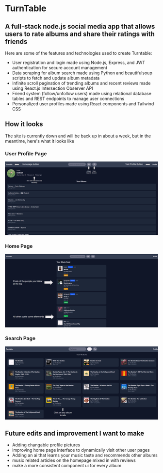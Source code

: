 # TurnTable

## A full-stack node.js social media app that allows users to rate albums and share their ratings with friends

  Here are some of the features and technologies used to create Turntable:
  - User registration and login made using Node.js, Express, and JWT authentication for secure account management
  - Data scraping for album search made using Python and beautifulsoup scripts to fetch and update album metadata
  - Infinite scroll pagination of trending albums and recent reviews made using React.js Intersection Observer API
  - Friend system (follow/unfollow users) made using relational database tables and REST endpoints to manage user connections
  - Personalized user profiles made using React components and Tailwind CSS

## How it looks
The site is currently down and will be back up in about a week, but in the meantime, here's what it looks like

### User Profile Page
![User Profile Page](images/UserPage.png)

### Home Page
![Home Page](images/HomePage.png)

### Search Page
![Search Page](images/SearchPage.png)

## Future edits and improvement I want to make
  - Adding changable profile pictures
  - improving home page interface to dynamically visit other user pages
  - Adding an ai that learns your music taste and recommends other albums
  - music related articles on the homepage mixed in with reviews
  - make a more consistent component ui for every album 


